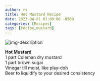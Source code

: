 ```yaml
---
author: rs
title: Hot Mustard Recipe   
date: 2023-04-01 01:00:00 -0500 
categories: [Recipes]
tags: [recipe,mustard] 
---
```


![img-description](https://www.foodandwine.com/thmb/6KH54Cf_9Mb0hZHdQdSc4lDBkkM=/750x0/filters:no_upscale():max_bytes(150000):strip_icc():format(webp)/201106-xl-spicy-beer-mustard-2000-b91aa572b410403ebe4e76db01964b31.jpg)


**Hot Mustard**   
1 part Coleman dry mustard   
1 part brown sugar  
Vinegar till moist, like play-doh  
Beer to liquidify to your desired consistency
